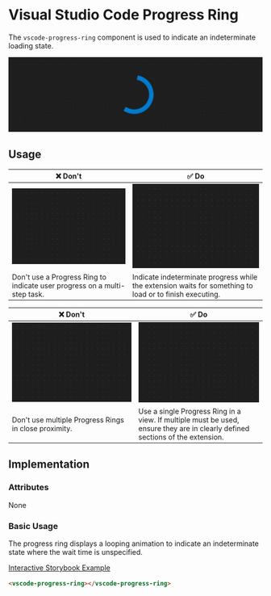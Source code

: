 # Visual Studio Code Progress Ring

The `vscode-progress-ring` component is used to indicate an indeterminate loading state.

![Progress ring hero](/docs/assets/images/progress-ring-hero.png)

## Usage

| ❌ Don't                                                                  | ✅ Do                                                                                                   |
| ------------------------------------------------------------------------- | ------------------------------------------------------------------------------------------------------- |
| ![Image placeholder](/docs/assets/images/img-placeholder.png)             | ![Image placeholder](/docs/assets/images/img-placeholder.png)                                           |
| Don't use a Progress Ring to indicate user progress on a multi-step task. | Indicate indeterminate progress while the extension waits for something to load or to finish executing. |

| ❌ Don't                                                      | ✅ Do                                                                                                                         |
| ------------------------------------------------------------- | ----------------------------------------------------------------------------------------------------------------------------- |
| ![Image placeholder](/docs/assets/images/img-placeholder.png) | ![Image placeholder](/docs/assets/images/img-placeholder.png)                                                                 |
| Don't use multiple Progress Rings in close proximity.         | Use a single Progress Ring in a view. If multiple must be used, ensure they are in clearly defined sections of the extension. |

## Implementation

### Attributes

None

### Basic Usage

The progress ring displays a looping animation to indicate an indeterminate state where the wait time is unspecified.

[Interactive Storybook Example](https://microsoft.github.io/vscode-webview-ui-toolkit/?path=/story/library-progress-ring--default)

```html
<vscode-progress-ring></vscode-progress-ring>
```
